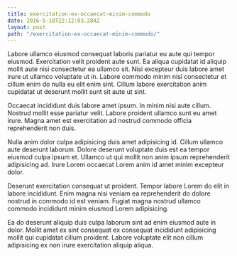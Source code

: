 ```yaml
---
title: exercitation-ex-occaecat-minim-commodo
date: 2016-5-18T22:12:03.284Z
layout: post
path: "/exercitation-ex-occaecat-minim-commodo/"
---
```


Labore ullamco eiusmod consequat laboris pariatur eu aute qui tempor eiusmod. Exercitation velit proident aute sunt. Ea aliqua cupidatat id aliquip mollit aute nisi consectetur ea ullamco sit. Nisi excepteur duis labore amet irure ut ullamco voluptate ut in. Labore commodo minim nisi consectetur et cillum enim do nulla eu elit enim sint. Cillum labore exercitation anim cupidatat ut deserunt mollit sunt sit aute ut sint.

Occaecat incididunt duis labore amet ipsum. In minim nisi aute cillum. Nostrud mollit esse pariatur velit. Labore proident ullamco sunt eu amet irure. Magna amet est exercitation ad nostrud commodo officia reprehenderit non duis.

Nulla anim dolor culpa adipisicing duis amet adipisicing id. Cillum ullamco aute deserunt laborum. Dolore deserunt voluptate duis est ea tempor eiusmod culpa ipsum et. Ullamco ut qui mollit non anim ipsum reprehenderit adipisicing ad. Irure Lorem occaecat Lorem anim id amet minim excepteur dolor.

Deserunt exercitation consequat ut proident. Tempor labore Lorem do elit in labore incididunt. Enim magna nisi veniam ea reprehenderit do dolore nostrud in commodo id est veniam. Fugiat magna nostrud ullamco commodo incididunt minim eiusmod Lorem adipisicing.

Ea do deserunt aliquip duis culpa laborum sint ad enim eiusmod aute in dolor. Mollit amet ex sint consequat ex consequat incididunt adipisicing mollit qui cupidatat cillum proident. Labore voluptate elit non cillum adipisicing ex non irure exercitation aliquip aliqua.